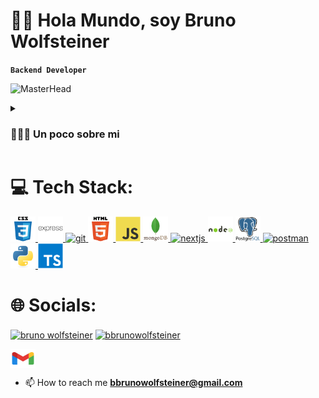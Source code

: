 # 👋🏻 Hola Mundo, soy Bruno Wolfsteiner
**`Backend Developer`**

![MasterHead](https://camo.githubusercontent.com/0b5f431a318eb824e40b630d869b6a8629d4c86eeb84910b72e15e30ce4e482f/68747470733a2f2f7172616e676572732e636f6d2f77702d636f6e74656e742f75706c6f6164732f323032312f30392f42616e6e65722d496e74726f64756374696f6e2d746f2d33442d416e696d6174696f6e2e706e67)

<details>
 <summary><h3>🙋🏻‍♂️ Un poco sobre mi</h3></summary>
 
Soy un apasionado desarrollador back-end con amplia experiencia en la creación de soluciones robustas y eficientes. Mi enfoque principal es garantizar un rendimiento óptimo 
y una funcionalidad sólida para las aplicaciones web y sistemas de backend que desarrollo.

Además de mis habilidades técnicas, poseo excelentes habilidades blandas que me permiten trabajar de manera efectiva en equipos multidisciplinarios, colaborando de manera 
fluida con diseñadores, front-end developers y otros profesionales.

Mi pasión por la inteligencia artificial me impulsa constantemente a explorar nuevas tecnologías y técnicas para mejorar la eficiencia y la inteligencia de las aplicaciones 
que desarrollo. Estoy emocionado por el potencial transformador de la IA y estoy comprometido en seguir aprendiendo y aplicando estos conocimientos en proyectos innovadores.

[Mira mi portfolio!](https://karmen-durbin-swe.netlify.app/)

 </details>


# 💻 Tech Stack:
<p align="left"> <a href="https://www.w3schools.com/css/" target="_blank" rel="noreferrer"> <img src="https://raw.githubusercontent.com/devicons/devicon/master/icons/css3/css3-original-wordmark.svg" alt="css3" width="40" height="40"/> </a> <a href="https://expressjs.com" target="_blank" rel="noreferrer"> <img src="https://raw.githubusercontent.com/devicons/devicon/master/icons/express/express-original-wordmark.svg" alt="express" width="40" height="40"/> </a> <a href="https://git-scm.com/" target="_blank" rel="noreferrer"> <img src="https://www.vectorlogo.zone/logos/git-scm/git-scm-icon.svg" alt="git" width="40" height="40"/> </a> <a href="https://www.w3.org/html/" target="_blank" rel="noreferrer"> <img src="https://raw.githubusercontent.com/devicons/devicon/master/icons/html5/html5-original-wordmark.svg" alt="html5" width="40" height="40"/> </a> <a href="https://developer.mozilla.org/en-US/docs/Web/JavaScript" target="_blank" rel="noreferrer"> <img src="https://raw.githubusercontent.com/devicons/devicon/master/icons/javascript/javascript-original.svg" alt="javascript" width="40" height="40"/> </a> <a href="https://www.mongodb.com/" target="_blank" rel="noreferrer"> <img src="https://raw.githubusercontent.com/devicons/devicon/master/icons/mongodb/mongodb-original-wordmark.svg" alt="mongodb" width="40" height="40"/> </a> <a href="https://nextjs.org/" target="_blank" rel="noreferrer"> <img src="https://cdn.worldvectorlogo.com/logos/nextjs-2.svg" alt="nextjs" width="40" height="40"/> </a> <a href="https://nodejs.org" target="_blank" rel="noreferrer"> <img src="https://raw.githubusercontent.com/devicons/devicon/master/icons/nodejs/nodejs-original-wordmark.svg" alt="nodejs" width="40" height="40"/> </a> <a href="https://www.postgresql.org" target="_blank" rel="noreferrer"> <img src="https://raw.githubusercontent.com/devicons/devicon/master/icons/postgresql/postgresql-original-wordmark.svg" alt="postgresql" width="40" height="40"/> </a> <a href="https://postman.com" target="_blank" rel="noreferrer"> <img src="https://www.vectorlogo.zone/logos/getpostman/getpostman-icon.svg" alt="postman" width="40" height="40"/> </a> <a href="https://www.python.org" target="_blank" rel="noreferrer"> <img src="https://raw.githubusercontent.com/devicons/devicon/master/icons/python/python-original.svg" alt="python" width="40" height="40"/> </a> <a href="https://www.typescriptlang.org/" target="_blank" rel="noreferrer"> <img src="https://raw.githubusercontent.com/devicons/devicon/master/icons/typescript/typescript-original.svg" alt="typescript" width="40" height="40"/> </a> </p>

# 🌐 Socials:
<p align="left">
<a href="https://linkedin.com/in/bruno wolfsteiner" target="blank"><img align="center" src="https://raw.githubusercontent.com/rahuldkjain/github-profile-readme-generator/master/src/images/icons/Social/linked-in-alt.svg" alt="bruno wolfsteiner" height="30" width="40" /></a>
<a href="https://instagram.com/bbrunowolfsteiner" target="blank"><img align="center" src="https://raw.githubusercontent.com/rahuldkjain/github-profile-readme-generator/master/src/images/icons/Social/instagram.svg" alt="bbrunowolfsteiner" height="30" width="40" /></a>
</p>
<a href="https://instagram.com/bbrunowolfsteiner" target="blank"><img align="center" src="https://raw.githubusercontent.com/rahuldkjain/github-profile-readme-generator/master/src/images/icons/Social/gmail.svg" alt="bbrunowolfsteiner" height="30" width="40" /></a>
</p>



- 📫 How to reach me **bbrunowolfsteiner@gmail.com**

